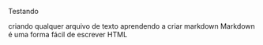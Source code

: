 Testando

criando qualquer arquivo de texto
aprendendo a criar markdown
Markdown é uma forma fácil de escrever HTML